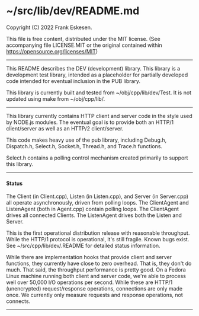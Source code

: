 <!-- -------------------------------------------------------------------------
//
//       Copyright (C) 2022 Frank Eskesen.
//
//       This file is free content, distributed under the MIT license.
//       (See accompanying file LICENSE.MIT or the original contained
//       within https://opensource.org/licenses/MIT)
//
//----------------------------------------------------------------------------
//
// Title-
//       ~/src/lib/dev/README.md
//
// Purpose-
//       DEV library description
//
// Last change date-
//       2022/10/25
//
-------------------------------------------------------------------------- -->

# ~/src/lib/dev/README.md

Copyright (C) 2022 Frank Eskesen.

This file is free content, distributed under the MIT license.
(See accompanying file LICENSE.MIT or the original contained
within https://opensource.org/licenses/MIT)

----

This README describes the DEV (development) library.
This library is a development test library, intended as a placeholder for
partially developed code intended for eventual inclusion in the PUB library.

This library is currently built and tested from ~/obj/cpp/lib/dev/Test. It is
not updated using make from  ~/obj/cpp/lib/.

----

This library currently contains HTTP client and server code in the style
used by NODE.js modules.
The eventual goal is to provide both an HTTP/1 client/server as well as
an HTTP/2 client/server.

This code makes heavy use of the pub library, including Debug.h, Dispatch.h,
Select.h, Socket.h, Thread.h, and Trace.h functions.

Select.h contains a polling control mechanism created primarily to support
this library.

----

#### Status

The Client (in Client.cpp), Listen (in Listen.cpp), and Server (in Server.cpp)
all operate asynchronously, driven from polling loops.
The ClientAgent and ListenAgent (both in Agent.cpp) contain polling loops.
The ClientAgent drives all connected Clients.
The ListenAgent drives both the Listen and Server.

This is the first operational distribution release with reasonable throughput.
While the HTTP/1 protocol is operational, it's still fragile. Known bugs exist.
See ~/src/cpp/lib/dev/.README for detailed status information.

While there are implementation hooks that provide client and server functions,
they currently have close to zero overhead. That is, they don't do much.
That said, the throughput performance is pretty good.
On a Fedora Linux machine running both client and server code, we're able to
process well over 50,000 I/O operations per second.
While these are HTTP/1 (unencrypted) request/response operations, connections
are only made once.
We currently only measure requests and response operations, not connects.

----
